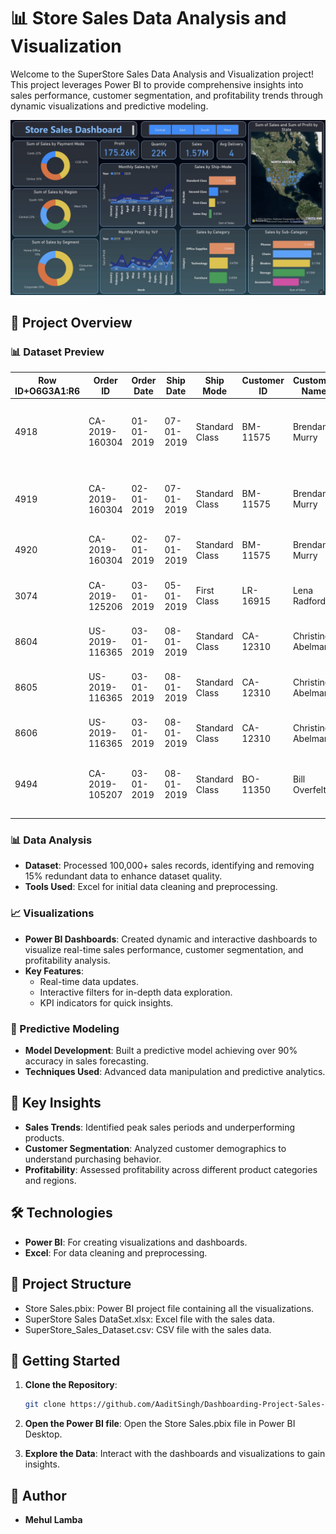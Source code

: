 # 📊 Store Sales Data Analysis and Visualization

Welcome to the SuperStore Sales Data Analysis and Visualization project! This project leverages Power BI to provide comprehensive insights into sales performance, customer segmentation, and profitability trends through dynamic visualizations and predictive modeling.

![Store Sales Data Analysis](https://github.com/AaditSingh/Dashboarding-Project-Sales-Data-Analysis/blob/e53fe1f8ff0e06e6d5e437edbee230bf88cfdeab/Store%20Sales%20Data%20Analysis.jpeg)


## 🚀 Project Overview

### 📊 Dataset Preview

| Row ID+O6G3A1:R6 | Order ID       | Order Date | Ship Date  | Ship Mode      | Customer ID | Customer Name          | Segment     | Country       | City              | State                | Region  | Product ID      | Category        | Sub-Category | Product Name                                                                                                                    | Sales                                        | Quantity                          | Profit                     | Returns   | Payment Mode | ind1     | ind2    |        |       |   |   |
|------------------|----------------|------------|------------|----------------|-------------|------------------------|-------------|---------------|-------------------|----------------------|---------|-----------------|-----------------|--------------|---------------------------------------------------------------------------------------------------------------------------------|----------------------------------------------|-----------------------------------|----------------------------|-----------|--------------|----------|---------|--------|-------|---|---|
| 4918             | CA-2019-160304 | 01-01-2019 | 07-01-2019 | Standard Class | BM-11575    | Brendan Murry          | Corporate   | United States | Gaithersburg      | Maryland             | East    | FUR-BO-10004709 | Furniture       | Bookcases    | Bush Westfield Collection Bookcases, Medium Cherry Finish                                                                       | 73.94                                        | 1                                 | 28.2668                    | #N/A      | Online       |          |         |        |       |   |   |
| 4919             | CA-2019-160304 | 02-01-2019 | 07-01-2019 | Standard Class | BM-11575    | Brendan Murry          | Corporate   | United States | Gaithersburg      | Maryland             | East    | FUR-BO-10004709 | Furniture       | Bookcases    | Bush Westfield Collection Bookcases, Medium Cherry Finish                                                                       | 173.94                                       | 3                                 | 38.2668                    | #N/A      | Online       |          |         |        |       |   |   |
| 4920             | CA-2019-160304 | 02-01-2019 | 07-01-2019 | Standard Class | BM-11575    | Brendan Murry          | Corporate   | United States | Gaithersburg      | Maryland             | East    | TEC-PH-10000455 | Technology      | Phones       | GE 30522EE2                                                                                                                     | 231.98                                       | 2                                 | 67.2742                    | #N/A      | Cards        |          |         |        |       |   |   |
| 3074             | CA-2019-125206 | 03-01-2019 | 05-01-2019 | First Class    | LR-16915    | Lena Radford           | Consumer    | United States | Los Angeles       | California           | West    | OFF-ST-10003692 | Office Supplies | Storage      | Recycled Steel Personal File for Hanging File Folders                                                                           | 114.46                                       | 2                                 | 28.615                     | #N/A      | Online       |          |         |        |       |   |   |
| 8604             | US-2019-116365 | 03-01-2019 | 08-01-2019 | Standard Class | CA-12310    | Christine Abelman      | Corporate   | United States | San Antonio       | Texas                | Central | TEC-AC-10002217 | Technology      | Accessories  | Imation Clip USB flash drive - 8 GB                                                                                             | 30.08                                        | 2                                 | -5.264                     | #N/A      | Online       |          |         |        |       |   |   |
| 8605             | US-2019-116365 | 03-01-2019 | 08-01-2019 | Standard Class | CA-12310    | Christine Abelman      | Corporate   | United States | San Antonio       | Texas                | Central | TEC-AC-10002942 | Technology      | Accessories  | WD My Passport Ultra 1TB Portable External Hard Drive                                                                           | 165.6                                        | 3                                 | -6.21                      | #N/A      | Online       |          |         |        |       |   |   |
| 8606             | US-2019-116365 | 03-01-2019 | 08-01-2019 | Standard Class | CA-12310    | Christine Abelman      | Corporate   | United States | San Antonio       | Texas                | Central | TEC-PH-10002890 | Technology      | Phones       | AT&T 17929 Lendline Telephone                                                                                                   | 180.96                                       | 5                                 | 13.572                     | #N/A      | Cards        |          |         |        |       |   |   |
| 9494             | CA-2019-105207 | 03-01-2019 | 08-01-2019 | Standard Class | BO-11350    | Bill Overfelt          | Corporate   | United States | Broken Arrow      | Oklahoma             | Central | FUR-TA-10000617 | Furniture       | Tables       | Hon Practical Foundations 30 x 60 Training Table, Light Gray/Charcoal                                                           | 1592.85                                      | 7                                 | 350.427                    | #N/A      | COD          |          |         |        |       |   |   |


### 📊 Data Analysis
- **Dataset**: Processed 100,000+ sales records, identifying and removing 15% redundant data to enhance dataset quality.
- **Tools Used**: Excel for initial data cleaning and preprocessing.

### 📈 Visualizations
- **Power BI Dashboards**: Created dynamic and interactive dashboards to visualize real-time sales performance, customer segmentation, and profitability analysis.
- **Key Features**:
  - Real-time data updates.
  - Interactive filters for in-depth data exploration.
  - KPI indicators for quick insights.

### 🔮 Predictive Modeling
- **Model Development**: Built a predictive model achieving over 90% accuracy in sales forecasting.
- **Techniques Used**: Advanced data manipulation and predictive analytics.

## 🌟 Key Insights
- **Sales Trends**: Identified peak sales periods and underperforming products.
- **Customer Segmentation**: Analyzed customer demographics to understand purchasing behavior.
- **Profitability**: Assessed profitability across different product categories and regions.

## 🛠 Technologies
- **Power BI**: For creating visualizations and dashboards.
- **Excel**: For data cleaning and preprocessing.

## 📂 Project Structure
- Store Sales.pbix: Power BI project file containing all the visualizations.
- SuperStore Sales DataSet.xlsx: Excel file with the sales data.
- SuperStore_Sales_Dataset.csv: CSV file with the sales data.

## 🚀 Getting Started
1. **Clone the Repository**:
   ```sh
   git clone https://github.com/AaditSingh/Dashboarding-Project-Sales-Data-Analysis.git
   ```

2. **Open the Power BI file**: Open the Store Sales.pbix file in Power BI Desktop.
3. **Explore the Data**: Interact with the dashboards and visualizations to gain insights.

## 👤 Author
- **Mehul Lamba**







